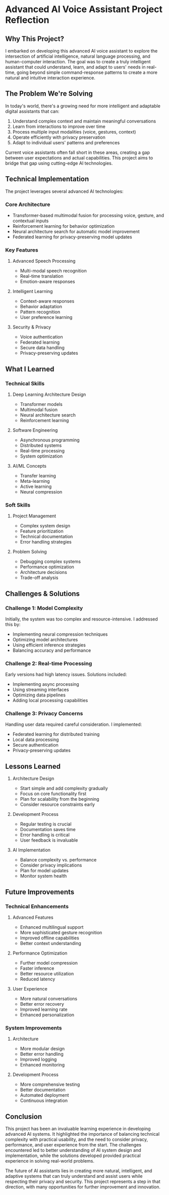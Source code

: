 # Advanced AI Voice Assistant Project Reflection

## Why This Project?

I embarked on developing this advanced AI voice assistant to explore the intersection of artificial intelligence, natural language processing, and human-computer interaction. The goal was to create a truly intelligent assistant that could understand, learn, and adapt to users' needs in real-time, going beyond simple command-response patterns to create a more natural and intuitive interaction experience.

## The Problem We're Solving

In today's world, there's a growing need for more intelligent and adaptable digital assistants that can:
1. Understand complex context and maintain meaningful conversations
2. Learn from interactions to improve over time
3. Process multiple input modalities (voice, gestures, context)
4. Operate efficiently with privacy preservation
5. Adapt to individual users' patterns and preferences

Current voice assistants often fall short in these areas, creating a gap between user expectations and actual capabilities. This project aims to bridge that gap using cutting-edge AI technologies.

## Technical Implementation

The project leverages several advanced AI technologies:

### Core Architecture
- Transformer-based multimodal fusion for processing voice, gesture, and contextual inputs
- Reinforcement learning for behavior optimization
- Neural architecture search for automatic model improvement
- Federated learning for privacy-preserving model updates

### Key Features
1. Advanced Speech Processing
   - Multi-modal speech recognition
   - Real-time translation
   - Emotion-aware responses

2. Intelligent Learning
   - Context-aware responses
   - Behavior adaptation
   - Pattern recognition
   - User preference learning

3. Security & Privacy
   - Voice authentication
   - Federated learning
   - Secure data handling
   - Privacy-preserving updates

## What I Learned

### Technical Skills
1. Deep Learning Architecture Design
   - Transformer models
   - Multimodal fusion
   - Neural architecture search
   - Reinforcement learning

2. Software Engineering
   - Asynchronous programming
   - Distributed systems
   - Real-time processing
   - System optimization

3. AI/ML Concepts
   - Transfer learning
   - Meta-learning
   - Active learning
   - Neural compression

### Soft Skills
1. Project Management
   - Complex system design
   - Feature prioritization
   - Technical documentation
   - Error handling strategies

2. Problem Solving
   - Debugging complex systems
   - Performance optimization
   - Architecture decisions
   - Trade-off analysis

## Challenges & Solutions

### Challenge 1: Model Complexity
Initially, the system was too complex and resource-intensive. I addressed this by:
- Implementing neural compression techniques
- Optimizing model architectures
- Using efficient inference strategies
- Balancing accuracy and performance

### Challenge 2: Real-time Processing
Early versions had high latency issues. Solutions included:
- Implementing async processing
- Using streaming interfaces
- Optimizing data pipelines
- Adding local processing capabilities

### Challenge 3: Privacy Concerns
Handling user data required careful consideration. I implemented:
- Federated learning for distributed training
- Local data processing
- Secure authentication
- Privacy-preserving updates

## Lessons Learned

1. Architecture Design
   - Start simple and add complexity gradually
   - Focus on core functionality first
   - Plan for scalability from the beginning
   - Consider resource constraints early

2. Development Process
   - Regular testing is crucial
   - Documentation saves time
   - Error handling is critical
   - User feedback is invaluable

3. AI Implementation
   - Balance complexity vs. performance
   - Consider privacy implications
   - Plan for model updates
   - Monitor system health

## Future Improvements

### Technical Enhancements
1. Advanced Features
   - Enhanced multilingual support
   - More sophisticated gesture recognition
   - Improved offline capabilities
   - Better context understanding

2. Performance Optimization
   - Further model compression
   - Faster inference
   - Better resource utilization
   - Reduced latency

3. User Experience
   - More natural conversations
   - Better error recovery
   - Improved learning rate
   - Enhanced personalization

### System Improvements
1. Architecture
   - More modular design
   - Better error handling
   - Improved logging
   - Enhanced monitoring

2. Development Process
   - More comprehensive testing
   - Better documentation
   - Automated deployment
   - Continuous integration

## Conclusion

This project has been an invaluable learning experience in developing advanced AI systems. It highlighted the importance of balancing technical complexity with practical usability, and the need to consider privacy, performance, and user experience from the start. The challenges encountered led to better understanding of AI system design and implementation, while the solutions developed provided practical experience in solving real-world problems.

The future of AI assistants lies in creating more natural, intelligent, and adaptive systems that can truly understand and assist users while respecting their privacy and security. This project represents a step in that direction, with many opportunities for further improvement and innovation.
